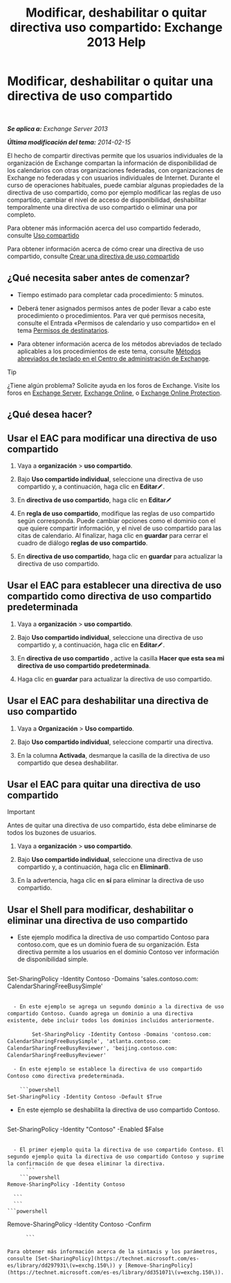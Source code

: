 ﻿---
title: 'Modificar, deshabilitar o quitar directiva uso compartido: Exchange 2013 Help'
TOCTitle: Modificar, deshabilitar o quitar una directiva de uso compartido
ms:assetid: 714af42d-ca29-4bb4-ac48-f0b3d4fd1c15
ms:mtpsurl: https://technet.microsoft.com/es-es/library/JJ657460(v=EXCHG.150)
ms:contentKeyID: 49895703
ms.date: 04/23/2018
mtps_version: v=EXCHG.150
ms.translationtype: HT
---

# Modificar, deshabilitar o quitar una directiva de uso compartido

 

_**Se aplica a:** Exchange Server 2013_

_**Última modificación del tema:** 2014-02-15_

El hecho de compartir directivas permite que los usuarios individuales de la organización de Exchange compartan la información de disponibilidad de los calendarios con otras organizaciones federadas, con organizaciones de Exchange no federadas y con usuarios individuales de Internet. Durante el curso de operaciones habituales, puede cambiar algunas propiedades de la directiva de uso compartido, como por ejemplo modificar las reglas de uso compartido, cambiar el nivel de acceso de disponibilidad, deshabilitar temporalmente una directiva de uso compartido o eliminar una por completo.

Para obtener más información acerca del uso compartido federado, consulte [Uso compartido](sharing-exchange-2013-help.md)

Para obtener información acerca de cómo crear una directiva de uso compartido, consulte [Crear una directiva de uso compartido](create-a-sharing-policy-exchange-2013-help.md)

## ¿Qué necesita saber antes de comenzar?

  - Tiempo estimado para completar cada procedimiento: 5 minutos.

  - Deberá tener asignados permisos antes de poder llevar a cabo este procedimiento o procedimientos. Para ver qué permisos necesita, consulte el Entrada «Permisos de calendario y uso compartido» en el tema [Permisos de destinatarios](recipients-permissions-exchange-2013-help.md).

  - Para obtener información acerca de los métodos abreviados de teclado aplicables a los procedimientos de este tema, consulte [Métodos abreviados de teclado en el Centro de administración de Exchange](keyboard-shortcuts-in-the-exchange-admin-center-exchange-online-protection-help.md).


> [!TIP]
> ¿Tiene algún problema? Solicite ayuda en los foros de Exchange. Visite los foros en <A href="https://go.microsoft.com/fwlink/p/?linkid=60612">Exchange Server</A>, <A href="https://go.microsoft.com/fwlink/p/?linkid=267542">Exchange Online</A>, o <A href="https://go.microsoft.com/fwlink/p/?linkid=285351">Exchange Online Protection</A>.



## ¿Qué desea hacer?

## Usar el EAC para modificar una directiva de uso compartido

1.  Vaya a **organización** \> **uso compartido**.

2.  Bajo **Uso compartido individual**, seleccione una directiva de uso compartido y, a continuación, haga clic en **Editar**![Icono Editar](images/Bb124582.6f53ccb2-1f13-4c02-bea0-30690e6ea71d(EXCHG.150).gif "Icono Editar").

3.  En **directiva de uso compartido**, haga clic en **Editar**![Icono Editar](images/Bb124582.6f53ccb2-1f13-4c02-bea0-30690e6ea71d(EXCHG.150).gif "Icono Editar")

4.  En **regla de uso compartido**, modifique las reglas de uso compartido según corresponda. Puede cambiar opciones como el dominio con el que quiere compartir información, y el nivel de uso compartido para las citas de calendario. Al finalizar, haga clic en **guardar** para cerrar el cuadro de diálogo **reglas de uso compartido**.

5.  En **directiva de uso compartido**, haga clic en **guardar** para actualizar la directiva de uso compartido.

## Usar el EAC para establecer una directiva de uso compartido como directiva de uso compartido predeterminada

1.  Vaya a **organización** \> **uso compartido**.

2.  Bajo **Uso compartido individual**, seleccione una directiva de uso compartido y, a continuación, haga clic en **Editar**![Icono Editar](images/Bb124582.6f53ccb2-1f13-4c02-bea0-30690e6ea71d(EXCHG.150).gif "Icono Editar").

3.  En **directiva de uso compartido** , active la casilla **Hacer que esta sea mi directiva de uso compartido predeterminada**.

4.  Haga clic en **guardar** para actualizar la directiva de uso compartido.

## Usar el EAC para deshabilitar una directiva de uso compartido

1.  Vaya a **Organización** \> **Uso compartido**.

2.  Bajo **Uso compartido individual**, seleccione compartir una directiva.

3.  En la columna **Activada**, desmarque la casilla de la directiva de uso compartido que desea deshabilitar.

## Usar el EAC para quitar una directiva de uso compartido


> [!IMPORTANT]
> Antes de quitar una directiva de uso compartido, ésta debe eliminarse de todos los buzones de usuarios.



1.  Vaya a **organización** \> **uso compartido**.

2.  Bajo **Uso compartido individual**, seleccione una directiva de uso compartido y, a continuación, haga clic en **Eliminar**![Eliminar icono](images/Dd979797.14f639f6-61e8-4418-bbfb-0db14de9d2f5(EXCHG.150).gif "Eliminar icono").

3.  En la advertencia, haga clic en **sí** para eliminar la directiva de uso compartido.

## Usar el Shell para modificar, deshabilitar o eliminar una directiva de uso compartido

  - Este ejemplo modifica la directiva de uso compartido Contoso para contoso.com, que es un dominio fuera de su organización. Esta directiva permite a los usuarios en el dominio Contoso ver información de disponibilidad simple.
    
    ```powershell
Set-SharingPolicy -Identity Contoso -Domains 'sales.contoso.com: CalendarSharingFreeBusySimple'
```

  - En este ejemplo se agrega un segundo dominio a la directiva de uso compartido Contoso. Cuando agrega un dominio a una directiva existente, debe incluir todos los dominios incluidos anteriormente.
    
        Set-SharingPolicy -Identity Contoso -Domains 'contoso.com: CalendarSharingFreeBusySimple', 'atlanta.contoso.com: CalendarSharingFreeBusyReviewer', 'beijing.contoso.com: CalendarSharingFreeBusyReviewer'

  - En este ejemplo se establece la directiva de uso compartido Contoso como directiva predeterminada.
    
    ```powershell
Set-SharingPolicy -Identity Contoso -Default $True
```

  - En este ejemplo se deshabilita la directiva de uso compartido Contoso.
    
    ```powershell
Set-SharingPolicy -Identity "Contoso" -Enabled $False
```

  - El primer ejemplo quita la directiva de uso compartido Contoso. El segundo ejemplo quita la directiva de uso compartido Contoso y suprime la confirmación de que desea eliminar la directiva.
      ```
    ```powershell
Remove-SharingPolicy -Identity Contoso
```
      ```
      ```
    ```powershell
Remove-SharingPolicy -Identity Contoso -Confirm
```
      ```
      
Para obtener más información acerca de la sintaxis y los parámetros, consulte [Set-SharingPolicy](https://technet.microsoft.com/es-es/library/dd297931\(v=exchg.150\)) y [Remove-SharingPolicy](https://technet.microsoft.com/es-es/library/dd351071\(v=exchg.150\)).

